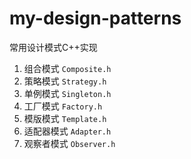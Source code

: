 # my-design-patterns
常用设计模式C++实现

1. 组合模式 `Composite.h`
2. 策略模式 `Strategy.h`
3. 单例模式 `Singleton.h`
4. 工厂模式 `Factory.h`
5. 模版模式 `Template.h`
6. 适配器模式  `Adapter.h`
7. 观察者模式  `Observer.h`
